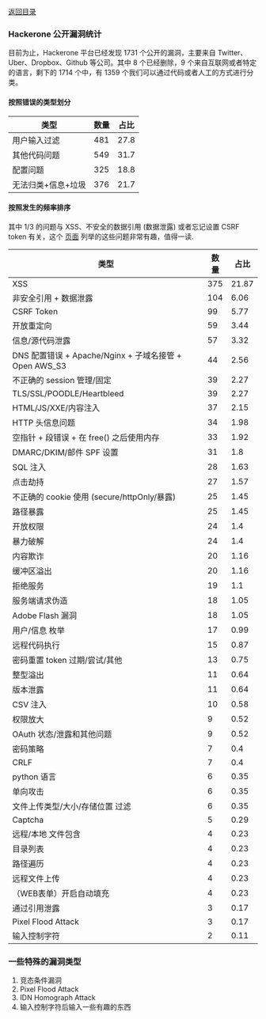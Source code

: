 [返回目录](README-zh.md)


### Hackerone 公开漏洞统计

目前为止，Hackerone 平台已经发现 1731 个公开的漏洞，主要来自 Twitter、Uber、Dropbox、Github 等公司。其中 8 个已经删除，9 个来自互联网或者特定的语言，剩下的 1714 个中，有 1359 个我们可以通过代码或者人工的方式进行分类。  


#### 按照错误的类型划分


| 类型 | 数量 | 占比 |
| --- | --- |  --- |
| 用户输入过滤        | 481      | 27.8
| 其他代码问题              | 549      | 31.7
| 配置问题           | 325      | 18.8
| 无法归类+信息+垃圾         | 376      | 21.7


#### 按照发生的频率排序

其中 1/3 的问题与 XSS、不安全的数据引用 (数据泄露) 或者忘记设置 CSRF token 有关，这个 [页面](https://hackerone.com/hacktivity/new) 列举的这些问题非常有趣，值得一读.  

| 类型 | 数量 | 占比|
| --- | --- | --- |
XSS|375|21.87
非安全引用 + 数据泄露|104|6.06
CSRF Token|99|5.77
开放重定向|59|3.44
信息/源代码泄露|57|3.32
DNS 配置错误 + Apache/Nginx + 子域名接管 + Open AWS_S3|44|2.56
不正确的 session 管理/固定|39|2.27
TLS/SSL/POODLE/Heartbleed|39|2.27
HTML/JS/XXE/内容注入|37|2.15
HTTP 头信息问题|34|1.98
空指针 + 段错误 + 在 free() 之后使用内存|33|1.92
DMARC/DKIM/邮件 SPF 设置|31|1.8
SQL 注入|28|1.63
点击劫持|27|1.57
不正确的 cookie 使用 (secure/httpOnly/暴露)|25|1.45
路径暴露|25|1.45
开放权限|24|1.4
暴力破解|24|1.4
内容欺诈|20|1.16
缓冲区溢出|20|1.16
拒绝服务|19|1.1
服务端请求伪造|18|1.05
Adobe Flash 漏洞|18|1.05
用户/信息 枚举|17|0.99
远程代码执行|15|0.87
密码重置 token 过期/尝试/其他|13|0.75
整型溢出|11|0.64
版本泄露|11|0.64
CSV 注入|10|0.58
权限放大|9|0.52
OAuth 状态/泄露和其他问题|9|0.52
密码策略|7|0.4
CRLF|7|0.4
python 语言|6|0.35
单向攻击|6|0.35
文件上传类型/大小/存储位置 过滤|6|0.35
Captcha|5|0.29
远程/本地 文件包含|4|0.23
目录列表|4|0.23
路径遍历|4|0.23
远程文件上传|4|0.23
（WEB表单）开启自动填充|4|0.23
通过引用泄露|3|0.17
Pixel Flood Attack|3|0.17
输入控制字符|2|0.11


### 一些特殊的漏洞类型

1. 竞态条件漏洞
2. Pixel Flood Attack
3. IDN Homograph Attack
4. 输入控制字符后输入一些有趣的东西

